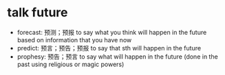 # talk future

- forecast: 预测；预报 to say what you think will happen in the future based on information that you have now
- predict: 预言；预告；预报 to say that sth will happen in the future
- prophesy: 预告；预言 to say what will happen in the future (done in the past using religious or magic powers)
